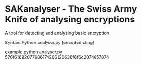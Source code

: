 # SAKanalyser - The Swiss Army Knife of analysing encryptions
A tool for detecting and analysing basic encryption

Syntax:
Python analyser.py [encoded sting]

example
python analyser.py 576f61682077686174206120636f6f6c2074657874
